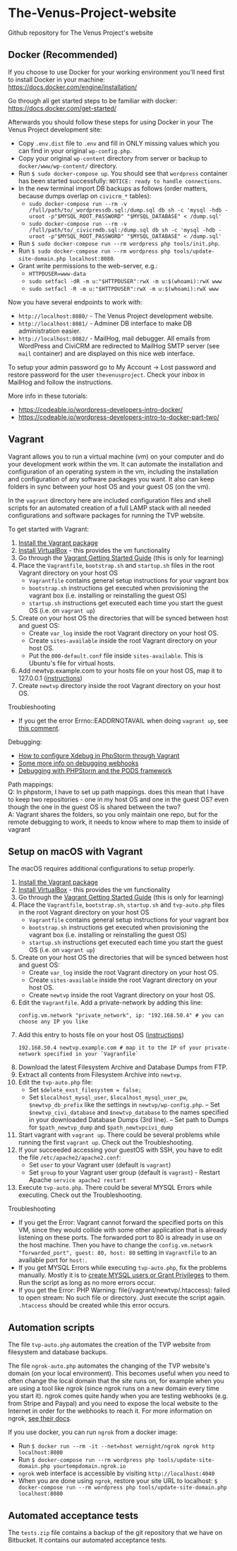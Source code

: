 # The-Venus-Project-website
Github repository for The Venus Project's website


## Docker (Recommended)

If you choose to use Docker for your working environment you'll need first to install Docker in your machine:
https://docs.docker.com/engine/installation/

Go through all get started steps to be familiar with docker:
https://docs.docker.com/get-started/

Afterwards you should follow these steps for using Docker in your The Venus Project development site:

- Copy `.env.dist` file to `.env` and fill in ONLY missing values which you can find in your original `wp-config.php`.
- Copy your original `wp-content` directory from server or backup to `docker/www/wp-content/` directory.
- Run `$ sudo docker-compose up`. You should see that `wordpress` container has been started successfully: `NOTICE: ready to handle connections`.
- In the new terminal import DB backups as follows (order matters, because dumps overlap on `civicrm_*` tables):
  + `sudo docker-compose run --rm -v /full/path/to/_wordpressdb.sql:/dump.sql db sh -c 'mysql -hdb -uroot -p"$MYSQL_ROOT_PASSWORD" "$MYSQL_DATABASE" < /dump.sql'`
  + `sudo docker-compose run --rm -v /full/path/to/_civicrmdb.sql:/dump.sql db sh -c 'mysql -hdb -uroot -p"$MYSQL_ROOT_PASSWORD" "$MYSQL_DATABASE" < /dump.sql'`
- Run `$ sudo docker-compose run --rm wordpress php tools/init.php`.
- Run `$ sudo docker-compose run --rm wordpress php tools/update-site-domain.php localhost:8080`.
- Grant write permissions to the web-server, e.g.:
  + `HTTPDUSER=www-data`
  + `sudo setfacl -dR -m u:"$HTTPDUSER":rwX -m u:$(whoami):rwX www`
  + `sudo setfacl -R -m u:"$HTTPDUSER":rwX -m u:$(whoami):rwX www`

Now you have several endpoints to work with:
- `http://localhost:8080/` - The Venus Project development website.
- `http://localhost:8081/` - Adminer DB interface to make DB administration easier.
- `http://localhost:8082/` - MailHog, mail debugger. All emails from WordPress and CiviCRM are redirected to MailHog SMTP server (see `mail` container) and are displayed on this nice web interface.

To setup your admin password go to My Account -> Lost password and restore password for the user `thevenusproject`. Check your inbox in MailHog and follow the instructions.

More info in these tutorials:
- https://codeable.io/wordpress-developers-intro-docker/
- https://codeable.io/wordpress-developers-intro-to-docker-part-two/



## Vagrant
Vagrant allows you to run a virtual machine (vm) on your computer and do your development work within the vm. It can automate the installation and configuration of an operating system in the vm, including the installation and configuration of any software packages you want. It also can keep folders in sync between your host OS and your guest OS (on the vm).

In the `vagrant` directory here are included configuration files and shell scripts for an automated creation of a full LAMP stack with all needed configurations and software packages for running the TVP website.

To get started with Vagrant:  
1. [Install the Vagrant package](https://www.vagrantup.com/downloads.html)
2. [Install VirtualBox](https://www.virtualbox.org/wiki/Downloads) - this provides the vm functionality
3. Go through the [Vagrant Getting Started Guide](https://www.vagrantup.com/intro/getting-started/) (this is only for learning)
4. Place the `Vagrantfile`, `bootstrap.sh` and `startup.sh` files in the root Vagrant directory on your host OS
    - `Vagrantfile` contains general setup instructions for your vagrant box
    - `bootstrap.sh` instructions get executed when provisioning the vagrant box (i.e. installing or reinstalling the guest OS)
    - `startup.sh` instructions get executed each time you start the guest OS (i.e. on `vagrant up`)
4. Create on your host OS the directories that will be synced between host and guest OS:
    - Create `var_log` inside the root Vagrant directory on your host OS.  
    - Create `sites-available` inside the root Vagrant directory on your host OS.
    - Put the `000-default.conf` file inside `sites-available`. This is Ubuntu's file for virtual hosts.
5. Add newtvp.example.com to your hosts file on your host OS, map it to 127.0.0.1 ([instructions](https://support.rackspace.com/how-to/modify-your-hosts-file/))
6. Create `newtvp` directory inside the root Vagrant directory on your host OS.

Troubleshooting  
- If you get the error Errno::EADDRNOTAVAIL when doing `vagrant up`, see [this comment](https://github.com/mitchellh/vagrant/issues/3031#issuecomment-288570525).

Debugging:  
- [How to configure Xdebug in PhpStorm through Vagrant](https://danemacmillan.com/how-to-configure-xdebug-in-phpstorm-through-vagrant/#content-remote-debugger-v8)
- [Some more info on debugging webhooks](http://www.devinzuczek.com/anything-at-all/i-have-xdebug-and-php-is-slow/ )
- [Debugging with PHPStorm and the PODS framework](https://docs.google.com/document/d/1WOzgYlU8PnJ99ScRePumfUwg645vmuE4v5MyshOYF4M/edit)

Path mappings:  
Q: In phpstorm, I have to set up path mappings. does this mean that I have to keep two repositories - one in my host OS and one in the guest OS? even though the one in the guest OS is shared between the two?  
A: Vagrant shares the folders, so you only maintain one repo, but for the remote debugging to work, it needs to know where to map them to inside of vagrant

## Setup on macOS with Vagrant
The macOS requires additional configurations to setup properly.

1. [Install the Vagrant package](https://www.vagrantup.com/downloads.html)
2. [Install VirtualBox](https://www.virtualbox.org/wiki/Downloads) - this provides the vm functionality
3. Go through the [Vagrant Getting Started Guide](https://www.vagrantup.com/intro/getting-started/) (this is only for learning)
4. Place the `Vagrantfile`, `bootstrap.sh`, `startup.sh` and `tvp-auto.php` files in the root Vagrant directory on your host OS
    - `Vagrantfile` contains general setup instructions for your vagrant box
    - `bootstrap.sh` instructions get executed when provisioning the vagrant box (i.e. installing or reinstalling the guest OS)
    - `startup.sh` instructions get executed each time you start the guest OS (i.e. on `vagrant up`)
5. Create on your host OS the directories that will be synced between host and guest OS:
    - Create `var_log` inside the root Vagrant directory on your host OS.  
    - Create `sites-available` inside the root Vagrant directory on your host OS.
    - Create `newtvp` inside the root Vagrant directory on your host OS.
6. Edit the `Vagrantfile`. Add a private-network by adding this line:
    ```
    config.vm.network "private_network", ip: "192.168.50.4" # you can choose any IP you like
    ```
7. Add this entry to hosts file on your host OS ([instructions](https://support.rackspace.com/how-to/modify-your-hosts-file/))
    ```
    192.168.50.4 newtvp.example.com # map it to the IP of your private-network specified in your `Vagranfile`
    ```
8. Download the latest Filesystem Archive and Database Dumps from FTP.
9. Extract all contents from Filesystem Archive into `newtvp`.
10. Edit the `tvp-auto.php` file:
    - Set `$delete_exst_filesystem = false;`
    - Set `$localhost_mysql_user`, `$localhost_mysql_user_pw`,
	`$newtvp_db_prefix` like the settings in `newtvp/wp-config.php`.
	– Set `$newtvp_civi_database` and `$newtvp_database` to the names specified in your downloaded Database Dumps (3rd line).
	– Set path to Dumps for `$path_newtvp_dump` and `$path_newtvpcivi_dump`
11. Start vagrant with `vagrant up`. There could be several problems while running the first `vagrant up`. Check out the Troubleshooting.
12. If your succeeded accessing your guestOS with SSH, you have to edit the file `/etc/apache2/apache2.conf`:
    - Set `user` to your Vagrant user (default is `vagrant`)
	- Set `group` to your Vagrant user group (default is `vagrant`)
	- Restart Apache `service apache2 restart`
13. Execute `tvp-auto.php`. There could be several MYSQL Errors while executing. Check out the Troubleshooting.

Troubleshooting  
- If you get the Error: Vagrant cannot forward the specified ports on this VM, since they would collide with some other application that is already listening on these ports. The forwarded port to 80 is already in use on the host machine. Then you have to change the `config.vm.network "forwarded_port", guest: 80, host: 80` setting in `Vagrantfile` to an available port for `host:`.
- If you get MYSQL Errors while executing `tvp-auto.php`, fix the problems manually. Mostly it is to [create MYSQL users or Grant Privileges](https://www.digitalocean.com/community/tutorials/how-to-create-a-new-user-and-grant-permissions-in-mysql) to them. Run the script as long as no more errors occur.
- If you get the Error: PHP Warning:  file(/vagrant/newtvp/.htaccess): failed to open stream: No such file or directory. Just execute the script again. `.htaccess` should be created while this error occurs.

## Automation scripts
The file `tvp-auto.php` automates the creation of the TVP website from filesystem and database backups.

The file `ngrok-auto.php` automates the changing of the TVP website's domain (on your local environment). This becomes useful when you need to often change the local domain that the site runs on, for example when you are using a tool like ngrok (since ngrok runs on a new domain every time you start it). ngrok comes quite handy when you are testing webhooks (e.g. from Stripe and Paypal) and you need to expose the local website to the Internet in order for the webhooks to reach it. For more information on ngrok, [see their docs](https://ngrok.com/docs).

If you use docker, you can run `ngrok` from a docker image:
- Run `$ docker run --rm -it --net=host wernight/ngrok ngrok http localhost:8080`
- Run `$ docker-compose run --rm wordpress php tools/update-site-domain.php yourtempdomain.ngrok.io`
- `ngrok` web interface is accessible by visiting `http://localhost:4040`
- When you are done using `ngrok`, restore your site URL to localhost: `$ docker-compose run --rm wordpress php tools/update-site-domain.php localhost:8080`

## Automated acceptance tests
The `tests.zip` file contains a backup of the git repository that we have on Bitbucket. It contains our automated acceptance tests.
